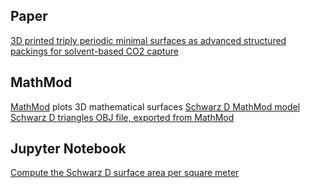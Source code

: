## Paper

[3D printed triply periodic minimal surfaces as advanced structured packings for solvent-based CO2 capture](./TPMS.pdf)

## MathMod

[MathMod](https://sourceforge.net/projects/mathmod/) plots 3D mathematical surfaces 
[Schwarz D MathMod model](./schwarz-d.js)
[Schwarz D triangles OBJ file, exported from MathMod](./schwarz-d.obj)

## Jupyter Notebook

[Compute the Schwarz D surface area per square meter](./schwarz-d.ipynb)


